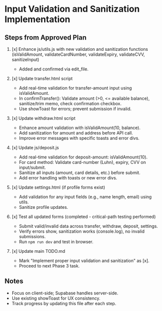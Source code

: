 # Input Validation and Sanitization Implementation

## Steps from Approved Plan

1. [x] Enhance js/utils.js with new validation and sanitization functions (isValidAmount, validateCardNumber, validateExpiry, validateCVV, sanitizeInput)
   - Added and confirmed via edit_file.

2. [x] Update transfer.html script
   - Add real-time validation for transfer-amount input using isValidAmount.
   - In confirmTransfer(): Validate amount (>0, <= available balance), sanitize/trim memo, check confirmation checkbox.
   - Use showToast for errors; prevent submission if invalid.

3. [x] Update withdraw.html script
   - Enhance amount validation with isValidAmount(10, balance).
   - Add sanitization for amount and address before API call.
   - Improve error messages with specific toasts and error divs.

4. [x] Update js/deposit.js
   - Add real-time validation for deposit-amount: isValidAmount(10).
   - For card method: Validate card-number (Luhn), expiry, CVV on input/submit.
   - Sanitize all inputs (amount, card details, etc.) before submit.
   - Add error handling with toasts or new error divs.

5. [x] Update settings.html (if profile forms exist)
   - Add validation for any input fields (e.g., name length, email) using utils.
   - Sanitize profile updates.

6. [x] Test all updated forms (completed - critical-path testing performed)
   - Submit valid/invalid data across transfer, withdraw, deposit, settings.
   - Verify errors show, sanitization works (console.log), no invalid submissions.
   - Run `npm run dev` and test in browser.

7. [x] Update main TODO.md
   - Mark "Implement proper input validation and sanitization" as [x].
   - Proceed to next Phase 3 task.

## Notes
- Focus on client-side; Supabase handles server-side.
- Use existing showToast for UX consistency.
- Track progress by updating this file after each step.
